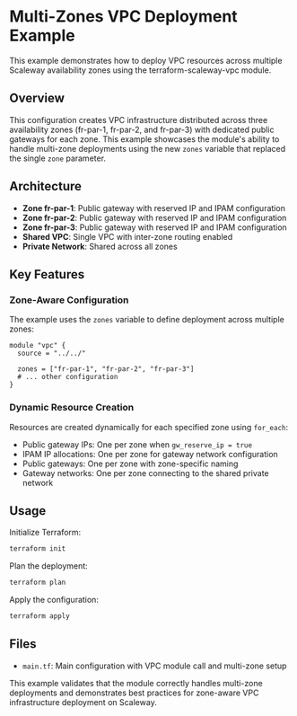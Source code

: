 # Multi-Zones VPC Deployment Example

This example demonstrates how to deploy VPC resources across multiple Scaleway availability zones using the terraform-scaleway-vpc module.

## Overview

This configuration creates VPC infrastructure distributed across three availability zones (fr-par-1, fr-par-2, and fr-par-3) with dedicated public gateways for each zone. This example showcases the module's ability to handle multi-zone deployments using the new `zones` variable that replaced the single `zone` parameter.

## Architecture

- **Zone fr-par-1**: Public gateway with reserved IP and IPAM configuration
- **Zone fr-par-2**: Public gateway with reserved IP and IPAM configuration
- **Zone fr-par-3**: Public gateway with reserved IP and IPAM configuration
- **Shared VPC**: Single VPC with inter-zone routing enabled
- **Private Network**: Shared across all zones

## Key Features

### Zone-Aware Configuration

The example uses the `zones` variable to define deployment across multiple zones:

```hcl
module "vpc" {
  source = "../../"

  zones = ["fr-par-1", "fr-par-2", "fr-par-3"]
  # ... other configuration
}
```

### Dynamic Resource Creation

Resources are created dynamically for each specified zone using `for_each`:

- Public gateway IPs: One per zone when `gw_reserve_ip = true`
- IPAM IP allocations: One per zone for gateway network configuration
- Public gateways: One per zone with zone-specific naming
- Gateway networks: One per zone connecting to the shared private network

## Usage

Initialize Terraform:
```bash
terraform init
```

Plan the deployment:
```bash
terraform plan
```

Apply the configuration:
```bash
terraform apply
```

## Files

- `main.tf`: Main configuration with VPC module call and multi-zone setup

This example validates that the module correctly handles multi-zone deployments and demonstrates best practices for zone-aware VPC infrastructure deployment on Scaleway.